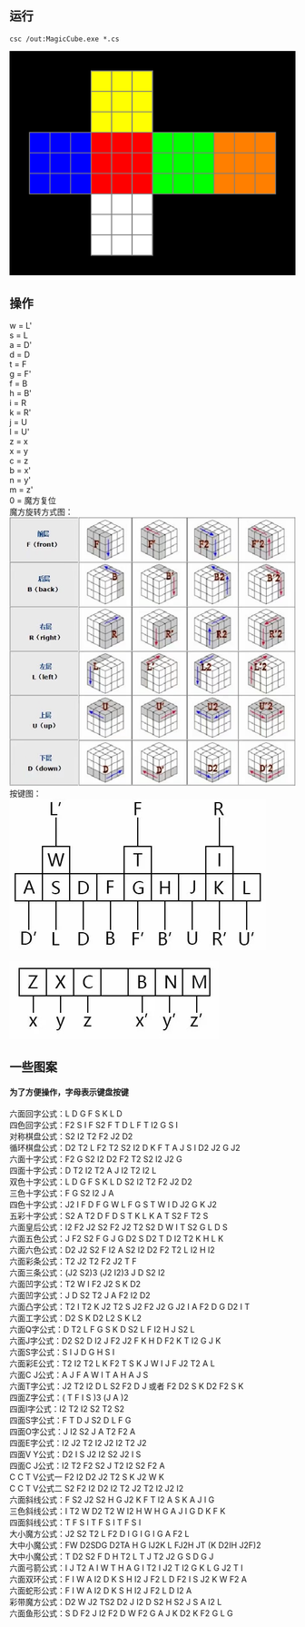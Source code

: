 ﻿## 运行
```
csc /out:MagicCube.exe *.cs
```
![](../images/demo.jpg)
## 操作
w = L'<br>
s = L<br>
a = D'<br>
d = D<br>
t = F<br>
g = F'<br>
f = B<br>
h = B'<br>
i = R<br>
k = R'<br>
j = U<br>
l = U'<br>
z = x<br>
x = y<br>
c = z<br>
b = x'<br>
n = y'<br>
m = z'<br>
0 = 魔方复位<br>
魔方旋转方式图：<br>
![](../images/demo2.jpg)<br>
按键图：<br>
![](../images/demo3.jpg)<br>
<br>
![](../images/demo4.jpg)<br>
## 一些图案
#### 为了方便操作，字母表示键盘按键
六面回字公式：L D G F S K L D<br>
四色回字公式：F2 S I F S2 F T D L F T I2 G S I<br>
对称棋盘公式：S2 I2 T2 F2 J2 D2<br>
循环棋盘公式：D2 T2 L F2 T2 S2 I2 D K F T A J S I D2 J2 G J2<br>
六面十字公式：F2 G S2 I2 D2 F2 T2 S2 I2 J2 G<br>
四面十字公式：D T2 I2 T2 A J I2 T2 I2 L<br>
双色十字公式：L D G F S K L D S2 I2 T2 F2 J2 D2<br>
三色十字公式：F G S2 I2 J A<br>
四色十字公式：J2 I F D F G W L F G S T W I D J2 G K J2<br>
五彩十字公式：S2 A T2 D F D S T K L K A T S2 F T2 S<br>
六面皇后公式：I2 F2 J2 S2 F2 J2 T2 S2 D W I T S2 G L D S<br>
六面五色公式：J F2 S2 F G J G D2 S D2 T D I2 T2 K H L K<br>
六面六色公式：D2 J2 S2 F I2 A S2 I2 D2 F2 T2 L I2 H I2<br>
六面彩条公式：T2 J2 T2 F2 J2 T F<br>
六面三条公式：(J2 S2)3 (J2 I2)3 J D S2 I2<br>
六面凹字公式：T2 W I F2 J2 S K D2<br>
六面凹字公式：J D S2 T2 J A F2 I2 D2<br>
六面凸字公式：T2 I T2 K J2 T2 S J2 F2 J2 G J2 I A F2 D G D2 I T<br>
六面工字公式：D2 S K D2 L2 S K L2<br>
六面Q字公式：D T2 L F G S K D S2 L F I2 H J S2 L<br>
六面J字公式：D2 S2 D I2 J F2 J2 F K H D F2 K T I2 G J K<br>
六面S字公式：S I J D G H S I<br>
六面彩E公式：T2 I2 T2 L K F2 T S K J W I J F J2 T2 A L<br>
六面C J公式：A J F A W I T A H A J S<br>
六面T字公式：J2 T2 I2 D L S2 F2 D J 或者 F2 D2 S K D2 F2 S K<br>
四面Z字公式：( T F I S )3 (J A )2<br>
四面I字公式：I2 T2 I2 S2 T2 S2<br>
四面S字公式：F T D J S2 D L F G<br>
四面O字公式：J I2 S2 J A T2 F2 A<br>
四面E字公式：I2 J2 T2 I2 J2 I2 T2 J2<br>
四面V Y公式：D2 I S J2 I2 S2 J2 I S<br>
四面C J公式：I2 T2 F2 S2 J T2 I2 S2 F2 A<br>
C C T V公式一 F2 I2 D2 J2 T2 S K J2 W K<br>
C C T V公式二 S2 F2 I2 D2 I2 T2 J2 T2 I2 J2 I2<br>
六面斜线公式：F S2 J2 S2 H G J2 K F T I2 A S K A J I G<br>
三色斜线公式：I T2 W D2 T2 W I2 H W H G A J I G D K F K<br>
四面斜线公式：T F S I T F S I T F S I<br>
大小魔方公式：J2 S2 T2 L F2 D I G I G I G A F2 L<br>
大中小魔公式：FW D2SDG D2TA H G IJ2K L FJ2H JT (K D2IH J2F)2<br>
大中小魔公式：T D2 S2 F D H T2 L T J T2 J2 G S D G J<br>
六面弓箭公式：I J T2 A I W T H A G I T2 I J2 T I2 G K L G J2 T I<br>
六面双环公式：F I W A I2 D K S H I2 J F2 L D F2 I S J2 K W F2 A<br>
六面蛇形公式：F I W A I2 D K S H I2 J F2 L D I2 A<br>
彩带魔方公式：D2 W J2 TS2 D2 J I2 D S2 H S2 J S A I2 L<br>
六面鱼形公式：S D F2 J I2 F2 D W F2 G A J K D2 K F2 G L G